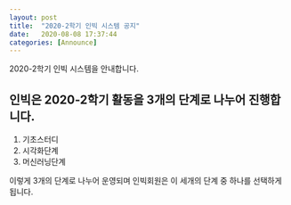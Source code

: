 ```yaml
---
layout: post
title:  "2020-2학기 인빅 시스템 공지"
date:   2020-08-08 17:37:44
categories: [Announce]
---
```


<div class="box">
2020-2학기 인빅 시스템을 안내합니다.

## 인빅은 2020-2학기 활동을 3개의 단계로 나누어 진행합니다.

1. 기초스터디
2. 시각화단계
3. 머신러닝단계

이렇게 3개의 단계로 나누어 운영되며 인빅회원은 이 세개의 단계 중 하나를 선택하게 됩니다.

</div>
